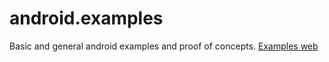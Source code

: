# android.examples
Basic and general android examples and proof of concepts.
<a href="https://docs.google.com/document/d/e/2PACX-1vSgL2GRO6WCUCGNZxjcmLeSZcXKY33s7leLYFCTfwX3MXFtWmH7D2EjUzKc26t--ewJURPYFoyOQOob/pub">Examples web</a>

